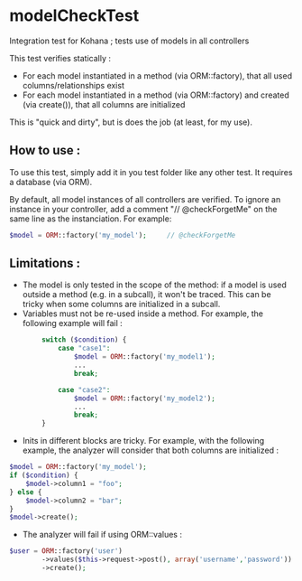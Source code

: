 modelCheckTest
==============

Integration test for Kohana ; tests use of models in all controllers

This test verifies statically :
* For each model instantiated in a method (via ORM::factory), that all used columns/relationships exist
* For each model instantiated in a method (via ORM::factory) and created (via create()), that all columns are initialized

This is "quick and dirty", but is does the job (at least, for my use).



How to use :
------------

To use this test, simply add it in you test folder like any other test.
It requires a database (via ORM).

By default, all model instances of all controllers are verified.
To ignore an instance in your controller, add a comment "// @checkForgetMe" on the same line as the instanciation. For example:

```php
$model = ORM::factory('my_model');     // @checkForgetMe
```


Limitations :
-------------

* The model is only tested in the scope of the method: if a model is used outside a method (e.g. in a subcall), it won't be traced. This can be tricky when some columns are initialized in a subcall.
* Variables must not be re-used inside a method. For example, the following example will fail :

```php
        switch ($condition) {
            case "case1":
                $model = ORM::factory('my_model1');
                ...
                break;

            case "case2":
                $model = ORM::factory('my_model2');
                ...
                break;
        }
```

* Inits in different blocks are tricky. For example, with the following example, the analyzer will consider that both columns are initialized :

```php
$model = ORM::factory('my_model');
if ($condition) {
    $model->column1 = "foo";
} else {
    $model->column2 = "bar";
}
$model->create();
```

* The analyzer will fail if using ORM::values :

```php
$user = ORM::factory('user')
        ->values($this->request->post(), array('username','password'))
        ->create();
```